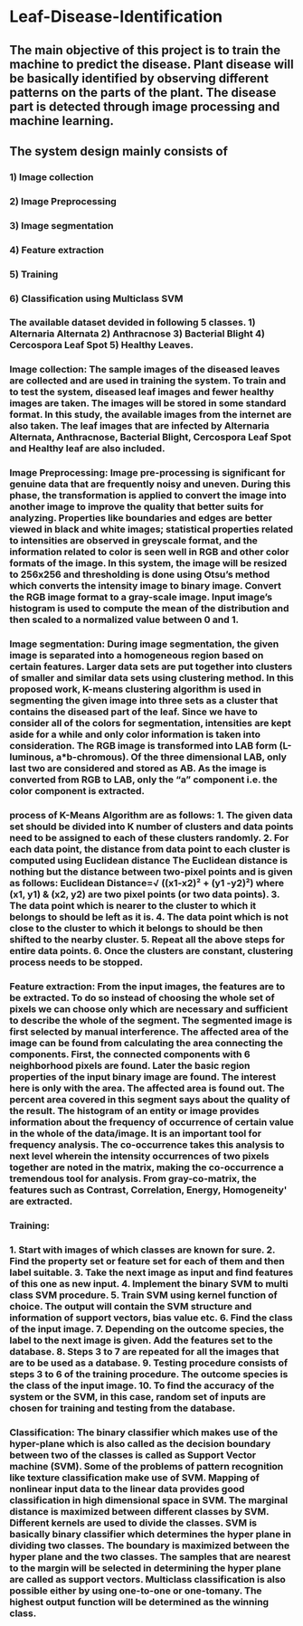 # Leaf-Disease-Identification

## The main objective of this project is to train the machine to predict the disease. Plant disease will be basically identified by observing different patterns on the parts of the plant. The disease part is detected through image processing and machine learning.

## The system design mainly consists of 
### 1) Image collection 
### 2) Image Preprocessing 
### 3) Image segmentation 
### 4) Feature extraction 
### 5) Training
### 6) Classification using Multiclass SVM

### The available dataset devided in following 5 classes. 1) Alternaria Alternata  2) Anthracnose  3) Bacterial Blight  4) Cercospora Leaf Spot   5) Healthy Leaves.

### Image collection: The sample images of the diseased leaves are collected and are used in training the system. To train and to test the system, diseased leaf images and fewer healthy images are taken. The images will be stored in some standard format. In this study, the available images from the internet are also taken. The leaf images that are infected by Alternaria Alternata, Anthracnose, Bacterial Blight, Cercospora Leaf Spot and Healthy leaf are also included.

### Image Preprocessing: Image pre-processing is significant for genuine data that are frequently noisy and uneven. During this phase, the transformation is applied to convert the image into another image to improve the quality that better suits for analyzing. Properties like boundaries and edges are better viewed in black and white images; statistical properties related to intensities are observed in greyscale format, and the information related to color is seen well in RGB and other color formats of the image. In this system, the image will be resized to 256x256 and thresholding is done using Otsu’s method which converts the intensity image to binary image. Convert the RGB image format to a gray-scale image. Input image’s histogram is used to compute the mean of the distribution and then scaled to a normalized value between 0 and 1. 

### Image segmentation: During image segmentation, the given image is separated into a homogeneous region based on certain features. Larger data sets are put together into clusters of smaller and similar data sets using clustering method.  In this proposed work, K-means clustering algorithm is used in segmenting the given image into three sets as a cluster that contains the diseased part of the leaf. Since we have to consider all of the colors for segmentation, intensities are kept aside for a while and only color information is taken into consideration. The RGB image is transformed into LAB form (L-luminous, a*b-chromous). Of the three dimensional LAB, only last two are considered and stored as AB.  As the image is converted from RGB to LAB, only the “a” component i.e. the color component is extracted.

### process of K-Means Algorithm are as follows:                                                                                             1. The given data set should be divided into K number of clusters and data points need to be assigned to each of these clusters randomly.                                                                                                                                   2. For each data point, the distance from data point to each cluster is computed using Euclidean distance The Euclidean distance is        nothing but the distance between two-pixel points and is given as follows: Euclidean Distance=√ ((x1-x2)² + (y1 -y2)²) where (x1,        y1) & (x2, y2) are two pixel points (or two data points).                                                                             3. The data point which is nearer to the cluster to which it belongs to should be left as it is.                                         4. The data point which is not close to the cluster to which it belongs to should be then shifted to the nearby cluster.                 5.  Repeat all the above steps for entire data points. 6. Once the clusters are constant, clustering process needs to be stopped. 
 
### Feature extraction: From the input images, the features are to be extracted. To do so instead of choosing the whole set of pixels we can choose only which are necessary and sufficient to describe the whole of the segment. The segmented image is first selected by manual interference. The affected area of the image can be found from calculating the area connecting the components. First, the connected components with 6 neighborhood pixels are found. Later the basic region properties of the input binary image are found. The interest here is only with the area. The affected area is found out. The percent area covered in this segment says about the quality of the result. The histogram of an entity or image provides information about the frequency of occurrence of certain value in the whole of the data/image. It is an important tool for frequency analysis. The co-occurrence takes this analysis to next level wherein the intensity occurrences of two pixels together are noted in the matrix, making the co-occurrence a tremendous tool for analysis.    From gray-co-matrix, the features such as Contrast, Correlation, Energy, Homogeneity' are extracted.

### Training: 
###  1. Start with images of which classes are known for sure.                                                                                2. Find the property set or feature set for each of them and then label suitable.                                                        3. Take the next image as input and find features of this one as new input.                                                              4. Implement the binary SVM to multi class SVM procedure.                                                                                5. Train SVM using kernel function of choice. The output will contain the SVM structure and information of support vectors, bias           value etc.                                                                                                                            6. Find the class of the input image.                                                                                                    7. Depending on the outcome species, the label to the next image is given. Add the features set to the database.                        8. Steps 3 to 7 are repeated for all the images that are to be used as a database.                                                      9. Testing procedure consists of steps 3 to 6 of the training procedure. The outcome species is the class of the input image.            10. To find the accuracy of the system or the SVM, in this case, random set of inputs are chosen for training and testing from the          database. 

### Classification: The binary classifier which makes use of the hyper-plane which is also called as the decision boundary between two of the classes is called as Support Vector machine (SVM). Some of the problems of pattern recognition like texture classification make use of SVM. Mapping of nonlinear input data to the linear data provides good classification in high dimensional space in SVM. The marginal distance is maximized between different classes by SVM. Different kernels are used to divide the classes. SVM is basically binary classifier which determines the hyper plane in dividing two classes. The boundary is maximized between the hyper plane and the two classes. The samples that are nearest to the margin will be selected in determining the hyper plane are called as support vectors.    Multiclass classification is also possible either by using one-to-one or one-tomany. The highest output function will be determined as the winning class.


